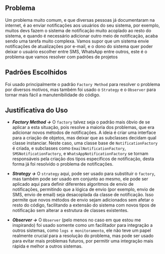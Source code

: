 ## Problema

Um problema muito comum, e que diversas pessoas já documentaram na internet, é ao enviar notificações aos usuários do seu sistema, por exemplo, muitos devs fazem o sistema de notificação muito acoplado ao resto do sistema, e quando é necessário adicionar outro meio de notificação, acaba sendo uma tarefa muito complexa. Vamos supor que um sistema envie notificações de atualizações por e-mail, e o dono do sistema quer poder deixar o usuário escolher entre SMS, WhatsApp entre outros, este é o problema que vamos resolver com padrões de projetos

## Padrões Escolhidos

Foi usado principalmente o padrão `Factory Method` para resolver o problema por diversos motivos, mas também foi usado o `Strategy` e o `Observer` para tornar mais fácil a manutenibilidade do código.

## Justificativa do Uso

- ***Factory Method ->*** O `factory` talvez seja o padrão mais óbvio de se aplicar a esta situação, pois resolve a maioria dos problemas, que era adicionar novos métodos de notificações. A ideia é criar uma interface para a criação de objetos, mas deixar que as subclasses decidam qual classe instanciar. Neste caso, uma classe base de `NotificationFactory` é criada, e subclasses como `EmailNotificationFactory`, `SMSNotificationFactory`, e `WhatsAppNotificationFactory` se tornam responsáveis pela criação dos tipos específicos de notificação, desta forma já foi resolvido o problema de notificações.


- ***Strategy ->*** O `strategy` aqui, pode ser usado para substituir o `factory`, mas também pode ser usado em conjunto ao mesmo, ele pode ser aplicado aqui para definir diferentes algoritmos de envio de notificações, permitindo que a lógica de envio (por exemplo, envio de SMS, envio de email) seja desacoplada da classe de notificação. Isso permite que novos métodos de envio sejam adicionados sem afetar o resto do código, facilitando a extensão do sistema com novos tipos de notificação sem alterar a estrutura de classes existentes.

- ***Observer ->*** O `Observer` (pelo menos no caso em que estou me inspirando) foi usado somente como um facilitador para integração a outros sistemas, como `logs e monitoramento`, ele não teve um papel realmente crucial para a resolução do problema, mas pode ser usado para evitar mais problemas futuros, por permitir uma integração mais rápida e melhor a outros sistemas.